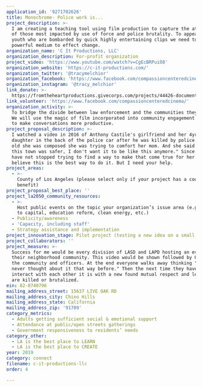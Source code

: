 ```yaml
---
application_id: '9271702626'
title: Monochrome- Police work is...
project_description: >-
  I am creating a teaching tool using film production to capture the attention
  of those most impacted by use of force and police brutality. To appeal to our
  youth who are bombarded by quick highly entertaining clips we need to use this
  powerful medium to effect change.
organization_name: 'C It Productions, LLC'
organization_description: For-profit organization
project_video: 'https://www.youtube.com/watch?v=CgEcBRPuiO8'
organization_website: 'https://c-it-productions.com/'
organization_twitter: '@tracymelchior'
organization_facebook: 'https://www.facebook.com/compassioncenteredcinema/'
organization_instagram: '@tracy_melchior'
link_donate: >-
  https://fromtheheartproductions.givecorps.com/projects/44426-documentaries-police-work-is
link_volunteer: 'https://www.facebook.com/compassioncenteredcinema/'
organization_activity: >-
  To bridge the divide between law enforcement and the communities they serve.
  We will use the magic of film incorporated into community engagement meetings
  to make conversations more productive.
project_proposal_description: >-
  I watched a video in 2016 of Anthony Castile's girlfriend and her 4yr old
  daughter in the back of the police car after he was killed by police. At 4yrs
  old she was composed she was trying to comfort her mom. And she said "I wish
  this town was safer, I don't want it to be like this anymore." Since then I
  have not stopped trying to find a way to make that come true for her. I truly
  believe this is the best way to do it. But I need your help.
project_areas:
  - >-
    County of Los Angeles (please select only if your project has a countywide
    benefit)
project_proposal_best_place: ''
project_la2050_community_resources:
  - >-
    Host public events on the topic your organization’s issue area (e.g. access
    to capital, education reform, clean energy, etc.) 
  - Publicity/awareness
  - 'Capacity, including staff'
  - Strategy assistance and implementation
project_innovation_stage: Pilot project (testing a new idea on a small scale to prove feasibility)
project_collaborators: ''
project_measure: >-
  Success for me would be every division of LASD and LAPD hosting an event for
  their neighborhood community. This video would be shown followed by Q & A with
  the community and officers. At the end everyone walks away thinking "wow I
  never thought about it that way before." Then the next time they have to
  interact with each other it is with a new found mutual respect and less people
  are killed or brutalized.
ein: 82-0740796
mailing_address_street: 15637 LIVE OAK RD
mailing_address_city: Chino Hills
mailing_address_state: California
mailing_address_zip: '91709'
category_metrics:
  - Adults getting sufficient social & emotional support
  - Attendance at public/open streets gatherings
  - Government responsiveness to residents’ needs
category_other:
  - LA is the best place to LEARN
  - LA is the best place to CREATE
year: 2019
category: connect
filename: c-it-productions-llc
order: 4

---
```

